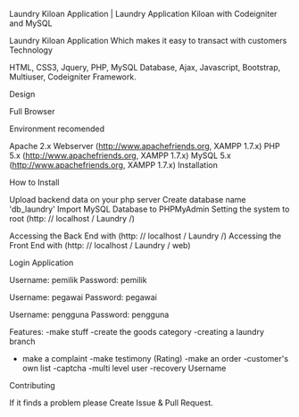 Laundry Kiloan Application | Laundry Application Kiloan with Codeigniter and MySQL

Laundry Kiloan Application Which makes it easy to transact with customers
Technology

HTML, CSS3, Jquery, PHP, MySQL Database, Ajax, Javascript, Bootstrap, Multiuser, Codeigniter Framework.

Design

Full Browser

Environment recomended

Apache 2.x Webserver (http://www.apachefriends.org, XAMPP 1.7.x)
PHP 5.x (http://www.apachefriends.org, XAMPP 1.7.x)
MySQL 5.x (http://www.apachefriends.org, XAMPP 1.7.x)
Installation

How to Install

Upload backend data on your php server
Create database name 'db_laundry'
Import MySQL Database to PHPMyAdmin
Setting the system to root (http: // localhost / Laundry /)


Accessing the Back End with (http: // localhost / Laundry /)
Accessing the Front End with (http: // localhost / Laundry / web)



Login Application

Username: pemilik
Password: pemilik

Username: pegawai
Password: pegawai

Username: pengguna
Password: pengguna


Features:
-make stuff
-create the goods category
-creating a laundry branch
- make a complaint
-make testimony (Rating)
-make an order
-customer's own list
-captcha
-multi level user
-recovery Username


Contributing

If it finds a problem please Create Issue & Pull Request.